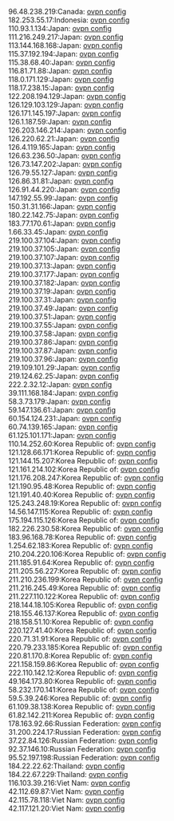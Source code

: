 96.48.238.219:Canada: [ovpn config](vpn/96_48_238_219.ovpn)  
182.253.55.17:Indonesia: [ovpn config](vpn/182_253_55_17.ovpn)  
110.93.1.134:Japan: [ovpn config](vpn/110_93_1_134.ovpn)  
111.216.249.217:Japan: [ovpn config](vpn/111_216_249_217.ovpn)  
113.144.168.168:Japan: [ovpn config](vpn/113_144_168_168.ovpn)  
115.37.192.194:Japan: [ovpn config](vpn/115_37_192_194.ovpn)  
115.38.68.40:Japan: [ovpn config](vpn/115_38_68_40.ovpn)  
116.81.71.88:Japan: [ovpn config](vpn/116_81_71_88.ovpn)  
118.0.171.129:Japan: [ovpn config](vpn/118_0_171_129.ovpn)  
118.17.238.15:Japan: [ovpn config](vpn/118_17_238_15.ovpn)  
122.208.194.129:Japan: [ovpn config](vpn/122_208_194_129.ovpn)  
126.129.103.129:Japan: [ovpn config](vpn/126_129_103_129.ovpn)  
126.171.145.197:Japan: [ovpn config](vpn/126_171_145_197.ovpn)  
126.1.187.59:Japan: [ovpn config](vpn/126_1_187_59.ovpn)  
126.203.146.214:Japan: [ovpn config](vpn/126_203_146_214.ovpn)  
126.220.62.21:Japan: [ovpn config](vpn/126_220_62_21.ovpn)  
126.4.119.165:Japan: [ovpn config](vpn/126_4_119_165.ovpn)  
126.63.236.50:Japan: [ovpn config](vpn/126_63_236_50.ovpn)  
126.73.147.202:Japan: [ovpn config](vpn/126_73_147_202.ovpn)  
126.79.55.127:Japan: [ovpn config](vpn/126_79_55_127.ovpn)  
126.86.31.81:Japan: [ovpn config](vpn/126_86_31_81.ovpn)  
126.91.44.220:Japan: [ovpn config](vpn/126_91_44_220.ovpn)  
147.192.55.99:Japan: [ovpn config](vpn/147_192_55_99.ovpn)  
150.31.31.166:Japan: [ovpn config](vpn/150_31_31_166.ovpn)  
180.22.142.75:Japan: [ovpn config](vpn/180_22_142_75.ovpn)  
183.77.170.61:Japan: [ovpn config](vpn/183_77_170_61.ovpn)  
1.66.33.45:Japan: [ovpn config](vpn/1_66_33_45.ovpn)  
219.100.37.104:Japan: [ovpn config](vpn/219_100_37_104.ovpn)  
219.100.37.105:Japan: [ovpn config](vpn/219_100_37_105.ovpn)  
219.100.37.107:Japan: [ovpn config](vpn/219_100_37_107.ovpn)  
219.100.37.13:Japan: [ovpn config](vpn/219_100_37_13.ovpn)  
219.100.37.177:Japan: [ovpn config](vpn/219_100_37_177.ovpn)  
219.100.37.182:Japan: [ovpn config](vpn/219_100_37_182.ovpn)  
219.100.37.19:Japan: [ovpn config](vpn/219_100_37_19.ovpn)  
219.100.37.31:Japan: [ovpn config](vpn/219_100_37_31.ovpn)  
219.100.37.49:Japan: [ovpn config](vpn/219_100_37_49.ovpn)  
219.100.37.51:Japan: [ovpn config](vpn/219_100_37_51.ovpn)  
219.100.37.55:Japan: [ovpn config](vpn/219_100_37_55.ovpn)  
219.100.37.58:Japan: [ovpn config](vpn/219_100_37_58.ovpn)  
219.100.37.86:Japan: [ovpn config](vpn/219_100_37_86.ovpn)  
219.100.37.87:Japan: [ovpn config](vpn/219_100_37_87.ovpn)  
219.100.37.96:Japan: [ovpn config](vpn/219_100_37_96.ovpn)  
219.109.101.29:Japan: [ovpn config](vpn/219_109_101_29.ovpn)  
219.124.62.25:Japan: [ovpn config](vpn/219_124_62_25.ovpn)  
222.2.32.12:Japan: [ovpn config](vpn/222_2_32_12.ovpn)  
39.111.168.184:Japan: [ovpn config](vpn/39_111_168_184.ovpn)  
58.3.73.179:Japan: [ovpn config](vpn/58_3_73_179.ovpn)  
59.147.136.61:Japan: [ovpn config](vpn/59_147_136_61.ovpn)  
60.154.124.231:Japan: [ovpn config](vpn/60_154_124_231.ovpn)  
60.74.139.165:Japan: [ovpn config](vpn/60_74_139_165.ovpn)  
61.125.101.171:Japan: [ovpn config](vpn/61_125_101_171.ovpn)  
110.14.252.60:Korea Republic of: [ovpn config](vpn/110_14_252_60.ovpn)  
121.128.66.171:Korea Republic of: [ovpn config](vpn/121_128_66_171.ovpn)  
121.144.15.207:Korea Republic of: [ovpn config](vpn/121_144_15_207.ovpn)  
121.161.214.102:Korea Republic of: [ovpn config](vpn/121_161_214_102.ovpn)  
121.176.208.247:Korea Republic of: [ovpn config](vpn/121_176_208_247.ovpn)  
121.190.95.48:Korea Republic of: [ovpn config](vpn/121_190_95_48.ovpn)  
121.191.40.40:Korea Republic of: [ovpn config](vpn/121_191_40_40.ovpn)  
125.243.248.19:Korea Republic of: [ovpn config](vpn/125_243_248_19.ovpn)  
14.56.147.115:Korea Republic of: [ovpn config](vpn/14_56_147_115.ovpn)  
175.194.115.126:Korea Republic of: [ovpn config](vpn/175_194_115_126.ovpn)  
182.226.230.58:Korea Republic of: [ovpn config](vpn/182_226_230_58.ovpn)  
183.96.168.78:Korea Republic of: [ovpn config](vpn/183_96_168_78.ovpn)  
1.254.62.183:Korea Republic of: [ovpn config](vpn/1_254_62_183.ovpn)  
210.204.220.106:Korea Republic of: [ovpn config](vpn/210_204_220_106.ovpn)  
211.185.91.64:Korea Republic of: [ovpn config](vpn/211_185_91_64.ovpn)  
211.205.56.227:Korea Republic of: [ovpn config](vpn/211_205_56_227.ovpn)  
211.210.236.199:Korea Republic of: [ovpn config](vpn/211_210_236_199.ovpn)  
211.216.245.49:Korea Republic of: [ovpn config](vpn/211_216_245_49.ovpn)  
211.227.110.122:Korea Republic of: [ovpn config](vpn/211_227_110_122.ovpn)  
218.144.18.105:Korea Republic of: [ovpn config](vpn/218_144_18_105.ovpn)  
218.155.46.137:Korea Republic of: [ovpn config](vpn/218_155_46_137.ovpn)  
218.158.51.10:Korea Republic of: [ovpn config](vpn/218_158_51_10.ovpn)  
220.127.41.40:Korea Republic of: [ovpn config](vpn/220_127_41_40.ovpn)  
220.71.31.91:Korea Republic of: [ovpn config](vpn/220_71_31_91.ovpn)  
220.79.233.185:Korea Republic of: [ovpn config](vpn/220_79_233_185.ovpn)  
220.81.170.8:Korea Republic of: [ovpn config](vpn/220_81_170_8.ovpn)  
221.158.159.86:Korea Republic of: [ovpn config](vpn/221_158_159_86.ovpn)  
222.110.142.12:Korea Republic of: [ovpn config](vpn/222_110_142_12.ovpn)  
49.164.173.80:Korea Republic of: [ovpn config](vpn/49_164_173_80.ovpn)  
58.232.170.141:Korea Republic of: [ovpn config](vpn/58_232_170_141.ovpn)  
59.5.39.246:Korea Republic of: [ovpn config](vpn/59_5_39_246.ovpn)  
61.109.38.138:Korea Republic of: [ovpn config](vpn/61_109_38_138.ovpn)  
61.82.142.211:Korea Republic of: [ovpn config](vpn/61_82_142_211.ovpn)  
178.163.92.66:Russian Federation: [ovpn config](vpn/178_163_92_66.ovpn)  
31.200.224.17:Russian Federation: [ovpn config](vpn/31_200_224_17.ovpn)  
37.22.84.126:Russian Federation: [ovpn config](vpn/37_22_84_126.ovpn)  
92.37.146.10:Russian Federation: [ovpn config](vpn/92_37_146_10.ovpn)  
95.52.197.198:Russian Federation: [ovpn config](vpn/95_52_197_198.ovpn)  
184.22.22.62:Thailand: [ovpn config](vpn/184_22_22_62.ovpn)  
184.22.67.229:Thailand: [ovpn config](vpn/184_22_67_229.ovpn)  
116.103.39.216:Viet Nam: [ovpn config](vpn/116_103_39_216.ovpn)  
42.112.69.87:Viet Nam: [ovpn config](vpn/42_112_69_87.ovpn)  
42.115.78.118:Viet Nam: [ovpn config](vpn/42_115_78_118.ovpn)  
42.117.121.20:Viet Nam: [ovpn config](vpn/42_117_121_20.ovpn)  
